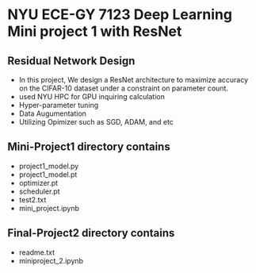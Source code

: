 # NYU ECE-GY 7123 Deep Learning Mini project 1 with ResNet 


## Residual  Network Design 


* In this project, We design a ResNet architecture to maximize accuracy on the CIFAR-10 dataset under a constraint on parameter count.
* used NYU HPC for GPU inquiring calculation 
* Hyper-parameter tuning
* Data Augumentation
* Utilizing Opimizer such as  SGD, ADAM, and etc 


## Mini-Project1 directory contains 
* project1_model.py
* project1_model.pt
* optimizer.pt
* scheduler.pt
* test2.txt
* mini_project.ipynb


## Final-Project2 directory contains 
* readme.txt
* miniproject_2.ipynb
